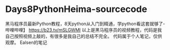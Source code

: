# Days8PythonHeima-sourcecode
黑马程序员最新Python教程，8天python从入门到精通，学python看这套就够了-哔哩哔哩】 https://b23.tv/mSLGWMI 以上是黑马程序员的视频教程，代码是我自己按照视频上敲的，有很多是我自己的总结不完全。 代码属于个人笔记，仅供观摩。 Ealsen的笔记
